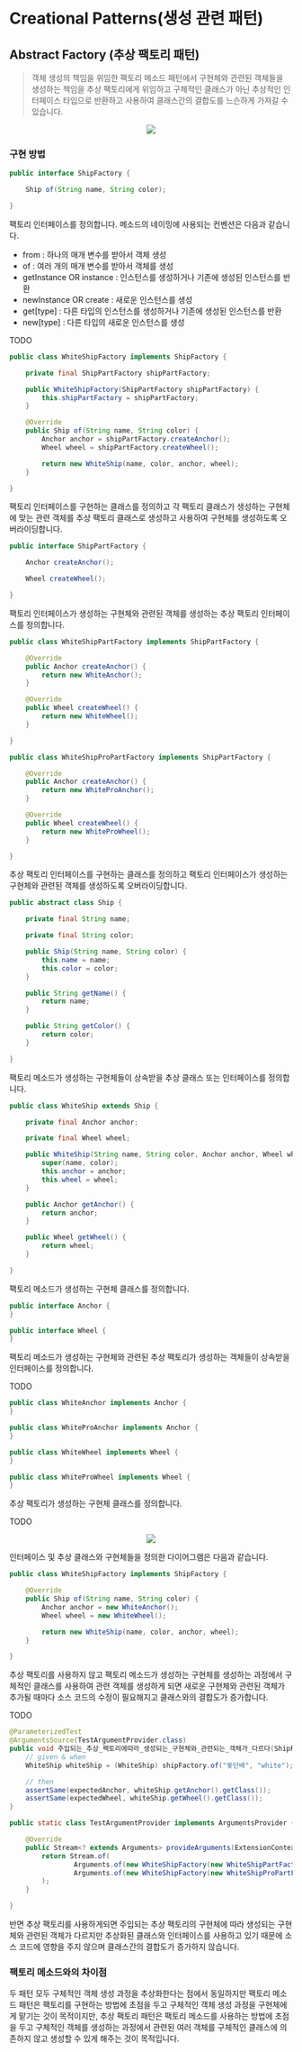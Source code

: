 # Creational Patterns(생성 관련 패턴)

## Abstract Factory (추상 팩토리 패턴)
> 객체 생성의 책임을 위임한 팩토리 메소드 패턴에서 구현체와 관련된 객체들을 생성하는 책임을
> 추상 팩토리에게 위임하고 구체적인 클래스가 아닌 추상적인 인터페이스 타입으로 반환하고 사용하여
> 클래스간의 결합도를 느슨하게 가져갈 수 있습니다.

<p align="center">
    <img src="https://github.com/sinbom/design-patterns/blob/master/resources/abstract-factory.jpg?raw=true"/>
</p>

### 구현 방법

```java
public interface ShipFactory {

    Ship of(String name, String color);

}
```

팩토리 인터페이스를 정의합니다. 메소드의 네이밍에 사용되는 컨벤션은 다음과 같습니다.
- from : 하나의 매개 변수를 받아서 객체 생성
- of : 여러 개의 매개 변수를 받아서 객체를 생성
- getInstance OR instance : 인스턴스를 생성하거나 기존에 생성된 인스턴스를 반환
- newInstance OR create : 새로운 인스턴스를 생성
- get[type] : 다른 타입의 인스턴스를 생성하거나 기존에 생성된 인스턴스를 반환
- new[type] : 다른 타입의 새로운 인스턴스를 생성

TODO

```java
public class WhiteShipFactory implements ShipFactory {

    private final ShipPartFactory shipPartFactory;

    public WhiteShipFactory(ShipPartFactory shipPartFactory) {
        this.shipPartFactory = shipPartFactory;
    }

    @Override
    public Ship of(String name, String color) {
        Anchor anchor = shipPartFactory.createAnchor();
        Wheel wheel = shipPartFactory.createWheel();

        return new WhiteShip(name, color, anchor, wheel);
    }

}
```

팩토리 인터페이스를 구현하는 클래스를 정의하고 각 팩토리 클래스가 생성하는 구현체에 맞는 관련 객체를 
추상 팩토리 클래스로 생성하고 사용하여 구현체를 생성하도록 오버라이딩합니다.

```java
public interface ShipPartFactory {

    Anchor createAnchor();

    Wheel createWheel();

}
```

팩토리 인터페이스가 생성하는 구현체와 관련된 객체를 생성하는 추상 팩토리 인터페이스를 정의합니다.

```java
public class WhiteShipPartFactory implements ShipPartFactory {

    @Override
    public Anchor createAnchor() {
        return new WhiteAnchor();
    }

    @Override
    public Wheel createWheel() {
        return new WhiteWheel();
    }

}
```

```java
public class WhiteShipProPartFactory implements ShipPartFactory {

    @Override
    public Anchor createAnchor() {
        return new WhiteProAnchor();
    }

    @Override
    public Wheel createWheel() {
        return new WhiteProWheel();
    }

}
```

추상 팩토리 인터페이스를 구현하는 클래스를 정의하고 팩토리 인터페이스가 생성하는 구현체와 관련된 객체를 생성하도록 오버라이딩합니다.

```java
public abstract class Ship {

    private final String name;

    private final String color;

    public Ship(String name, String color) {
        this.name = name;
        this.color = color;
    }

    public String getName() {
        return name;
    }

    public String getColor() {
        return color;
    }

}
```

팩토리 메소드가 생성하는 구현체들이 상속받을 추상 클래스 또는 인터페이스를 정의합니다.

```java
public class WhiteShip extends Ship {

    private final Anchor anchor;

    private final Wheel wheel;

    public WhiteShip(String name, String color, Anchor anchor, Wheel wheel) {
        super(name, color);
        this.anchor = anchor;
        this.wheel = wheel;
    }

    public Anchor getAnchor() {
        return anchor;
    }

    public Wheel getWheel() {
        return wheel;
    }

}
```

팩토리 메소드가 생성하는 구현체 클래스를 정의합니다.  


```java
public interface Anchor {
}
```

```java
public interface Wheel {
}
```

팩토리 메소드가 생성하는 구현체와 관련된 추상 팩토리가 생성하는 객체들이 상속받을 인터페이스를 정의합니다.

TODO

```java
public class WhiteAnchor implements Anchor {
}
```

```java
public class WhiteProAnchor implements Anchor {
}
```

```java
public class WhiteWheel implements Wheel {
}
```

```java
public class WhiteProWheel implements Wheel {
}
```

추상 팩토리가 생성하는 구현체 클래스를 정의합니다.

TODO 

<p align="center">
    <img src="https://github.com/sinbom/design-patterns/blob/master/resources/abstract-factory-diagram.png?raw=true"/>
</p>

인터페이스 및 추상 클래스와 구현체들을 정의한 다이어그램은 다음과 같습니다.

```java
public class WhiteShipFactory implements ShipFactory {

    @Override
    public Ship of(String name, String color) {
        Anchor anchor = new WhiteAnchor();
        Wheel wheel = new WhiteWheel();

        return new WhiteShip(name, color, anchor, wheel);
    }

}
```

추상 팩토리를 사용하지 않고 팩토리 메소드가 생성하는 구현체를 생성하는 과정에서 구체적인 클래스를 사용하여 관련 객체를 생성하게 되면 
새로운 구현체와 관련된 객체가 추가될 때마다 소스 코드의 수정이 필요해지고 클래스와의 결합도가 증가합니다.

TODO

```java
@ParameterizedTest
@ArgumentsSource(TestArgumentProvider.class)
public void 주입되는_추상_팩토리에따라_생성되는_구현체와_관련되는_객체가_다르다(ShipFactory shipFactory, Class<?> expectedAnchor, Class<?> expectedWheel) {
    // given & when
    WhiteShip whiteShip = (WhiteShip) shipFactory.of("돛단배", "white");

    // then
    assertSame(expectedAnchor, whiteShip.getAnchor().getClass());
    assertSame(expectedWheel, whiteShip.getWheel().getClass());
}

public static class TestArgumentProvider implements ArgumentsProvider {

    @Override
    public Stream<? extends Arguments> provideArguments(ExtensionContext context) {
        return Stream.of(
                Arguments.of(new WhiteShipFactory(new WhiteShipPartFactory()), WhiteAnchor.class, WhiteWheel.class),
                Arguments.of(new WhiteShipFactory(new WhiteShipProPartFactory()), WhiteProAnchor.class, WhiteProWheel.class)
        );
    }

}
```

반면 추상 팩토리를 사용하게되면 주입되는 추상 팩토리의 구현체에 따라 생성되는 구현체와 관련된 객체가 다르지만 추상화된 클래스와 인터페이스를
사용하고 있기 때문에 소스 코드에 영향을 주지 않으며 클래스간의 결합도가 증가하지 않습니다.

### 팩토리 메소드와의 차이점

두 패턴 모두 구체적인 객체 생성 과정을 추상화한다는 점에서 동일하지만 팩토리 메소드 패턴은 팩토리를 구현하는 방법에 초점을 두고 구체적인 객체 생성 과정을 구현체에게 맡기는 것이 목적이지만, 
추상 팩토리 패턴은 팩토리 메소드를 사용하는 방법에 초점을 두고 구체적인 객체를 생성하는 과정에서 관련된 여러 객체를 구체적인 클래스에 의존하지 않고 생성할 수 있게 해주는 것이 목적입니다.



